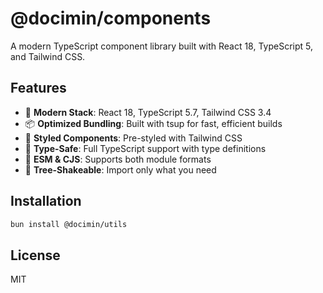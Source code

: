 # @docimin/components

A modern TypeScript component library built with React 18, TypeScript 5, and Tailwind CSS.

## Features

- 🚀 **Modern Stack**: React 18, TypeScript 5.7, Tailwind CSS 3.4
- 📦 **Optimized Bundling**: Built with tsup for fast, efficient builds
- 🎨 **Styled Components**: Pre-styled with Tailwind CSS
- 📘 **Type-Safe**: Full TypeScript support with type definitions
- 🔄 **ESM & CJS**: Supports both module formats
- 🌲 **Tree-Shakeable**: Import only what you need

## Installation

```bash
bun install @docimin/utils
```

## License

MIT

